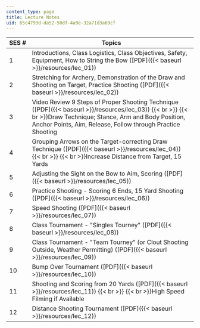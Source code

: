```yaml
---
content_type: page
title: Lecture Notes
uid: 65c4793d-da52-50df-4a9e-32a71d3a69cf
---
```


| SES # | Topics |
| --- | --- |
| 1 | Introductions, Class Logistics, Class Objectives, Safety, Equipment, How to String the Bow ([PDF]({{< baseurl >}}/resources/lec_01)) |
| 2 | Stretching for Archery, Demonstration of the Draw and Shooting on Target, Practice Shooting ([PDF]({{< baseurl >}}/resources/lec_02)) |
| 3 | Video Review 9 Steps of Proper Shooting Technique ([PDF]({{< baseurl >}}/resources/lec_03))  {{< br >}}  {{< br >}}Draw Technique; Stance, Arm and Body Position, Anchor Points, Aim, Release, Follow through Practice Shooting |
| 4 | Grouping Arrows on the Target-correcting Draw Technique ([PDF]({{< baseurl >}}/resources/lec_04))  {{< br >}}  {{< br >}}Increase Distance from Target, 15 Yards |
| 5 | Adjusting the Sight on the Bow to Aim, Scoring ([PDF]({{< baseurl >}}/resources/lec_05)) |
| 6 | Practice Shooting - Scoring 6 Ends, 15 Yard Shooting ([PDF]({{< baseurl >}}/resources/lec_06)) |
| 7 | Speed Shooting ([PDF]({{< baseurl >}}/resources/lec_07)) |
| 8 | Class Tournament - "Singles Tourney" ([PDF]({{< baseurl >}}/resources/lec_08)) |
| 9 | Class Tournament - "Team Tourney" (or Clout Shooting Outside, Weather Permitting) ([PDF]({{< baseurl >}}/resources/lec_09)) |
| 10 | Bump Over Tournament ([PDF]({{< baseurl >}}/resources/lec_10)) |
| 11 | Shooting and Scoring from 20 Yards ([PDF]({{< baseurl >}}/resources/lec_11))  {{< br >}}  {{< br >}}High Speed Filming if Available |
| 12 | Distance Shooting Tournament ([PDF]({{< baseurl >}}/resources/lec_12))